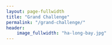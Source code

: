 ```yaml
---
layout: page-fullwidth
title: "Grand Challenge"
permalink: "/grand-challenge/"
header:
    image_fullwidth: "ha-long-bay.jpg"
---
```

